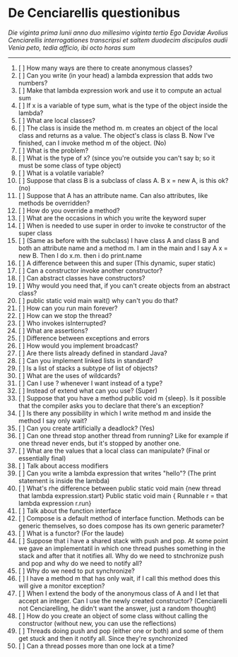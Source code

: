 # De Cenciarellis questionibus
*Die viginta prima Iunii anno duo millesimo viginta tertio
Ego Davidæ Avolius Cenciarellis interrogationes  transcripsi et saltem duodecim discipulos audii
Venia peto, tedia afficio, ibi octo horas sum*

---

1) [ ] How many ways are there to create anonymous classes?
2) [ ] Can you write (in your head) a lambda expression that adds two numbers?
3) [ ] Make that lambda expression work and use it to compute an actual sum
4) [ ] If x is a variable of type sum, what is the type of the object inside the lambda?
5) [ ] What are local classes?
6) [ ] The class is inside the method m. m creates an object of the local class and returns as a value. The object's class is class B. Now I've finished, can I invoke method m of the object. (No)
7) [ ] What is the problem?
8) [ ] What is the type of x? (since you're outside you can't say b; so it must be some class of type object)
9) [ ] What is a volatile variable?
10) [ ] Suppose that class B is a subclass of class A. B x = new A, is this ok? (no)
11) [ ] Suppose that A has an attribute name. Can also attributes, like methods be overridden?
12) [ ] How do you override a method?
13) [ ] What are the occasions in which you write the keyword super
14) [ ] When is needed to use super in order to invoke te constructor of the super class
15) [ ] (Same as before with the subclass) I have class A and class B and both an attribute name and a method m. I am in the main and I say A x = new B. Then I do x.m. then i do print.name
16) [ ] A difference between this and super (This dynamic, super static)
17) [ ] Can a constructor invoke another constructor?
18) [ ] Can abstract classes have constructors?
19) [ ] Why would you need that, if you can't create objects from an abstract class?
20) [ ] public static void main wait() why can't you do that?
21) [ ] How can you run main forever?
22) [ ] How can we stop the thread?
23) [ ] Who invokes isInterrupted?
24) [ ] What are assertions?
25) [ ] Difference between exceptions and errors
26) [ ] How would you implement broadcast?
27) [ ] Are there lists already defined in standard Java?
28) [ ] Can you implement linked lists in standard?
29) [ ] Is a list of stacks a subtype of list of objects?
30) [ ] What are the uses of wildcards?
31) [ ] Can I use ? whenever I want instead of a type?
32) [ ] Instead of extend what can you use? (Super)
33) [ ] Suppose that you have a method public void m {sleep}. Is it possible that the compiler asks you to declare that there's an exception?
34) [ ] Is there any possibility in which I write method m and inside the method I say only wait?
35) [ ] Can you create artificially a deadlock? (Yes)
36) [ ] Can one thread stop another thread from running? Like for example if one thread never ends, but it's stopped by another one.
37) [ ] What are the values that a local class can manipulate? (Final or essentially final)
38) [ ] Talk about access modifiers
39) [ ] Can you write a lambda expression that writes "hello"? (The print statement is inside the lambda)
40) [ ] What's rhe difference between public static void main {new thread that lambda expression.start}
    Public static void main { Runnable r = that lambda expression
    r.run}
41) [ ] Talk about the function interface
42) [ ] Compose is a default method of interface function. Methods can be generic themselves, so does compose has its own generic parameter?
43) [ ] What is a functor? (For the laude)
44) [ ] Suppose that i have a shared stack with push and pop. At some point we gave an implementatil in which one thread pushes something in the stack and after that it notifies all. Why do we need to stnchronize push and pop and why do we need to notify all?
45) [ ] Why do we need to put synchronize?
46) [ ] I have a method m that has only wait, if I call this method does this will give a monitor exception?
47) [ ] When I extend the body of the anonymous class of A and I let that accept an integer. Can I use the newly created constructor? (Cenciarelli not Cenciarelling, he didn't want the answer, just a random thought)
48) [ ] How do you create an object of some class without calling the constructor (without new, you can use the reflections)
49) [ ] Threads doing push and pop (either one or both) and some of them get stuck and then it notify all. Since they're synchronized
50) [ ] Can a thread posses more than one lock at a time?